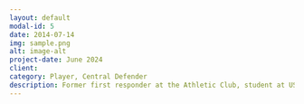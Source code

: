 ```yaml
---
layout: default
modal-id: 5
date: 2014-07-14
img: sample.png
alt: image-alt
project-date: June 2024
client: 
category: Player, Central Defender
description: Former first responder at the Athletic Club, student at USF, central defender, football is his life.
---
```

